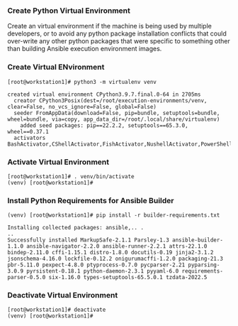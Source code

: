 
### Create Python Virtual Environment
Create an virtual environment if the machine is being used by multiple developers, 
or to avoid any python package installation conflicts that could over-write any
other python packages that were specific to something other than building
Ansible execution environment images.

### Create Virtual ENvironment

```console
[root@workstation1]# python3 -m virtualenv venv

created virtual environment CPython3.9.7.final.0-64 in 2705ms
  creator CPython3Posix(dest=/root/execution-environments/venv, clear=False, no_vcs_ignore=False, global=False)
  seeder FromAppData(download=False, pip=bundle, setuptools=bundle, wheel=bundle, via=copy, app_data_dir=/root/.local/share/virtualenv)
    added seed packages: pip==22.2.2, setuptools==65.3.0, wheel==0.37.1
  activators BashActivator,CShellActivator,FishActivator,NushellActivator,PowerShellActivator,PythonActivator
```

### Activate Virtual Environment

```console
[root@workstation1]# . venv/bin/activate
(venv) [root@workstation1]#

```

### Install Python Requirements for Ansible Builder

```console
(venv) [root@workstation1]# pip install -r builder-requirements.txt

Installing collected packages: ansible,.. .
..
Successfully installed MarkupSafe-2.1.1 Parsley-1.3 ansible-builder-1.1.0 ansible-navigator-2.2.0 ansible-runner-2.2.1 attrs-22.1.0 bindep-2.11.0 cffi-1.15.1 distro-1.8.0 docutils-0.19 jinja2-3.1.2 jsonschema-4.16.0 lockfile-0.12.2 onigurumacffi-1.2.0 packaging-21.3 pbr-5.11.0 pexpect-4.8.0 ptyprocess-0.7.0 pycparser-2.21 pyparsing-3.0.9 pyrsistent-0.18.1 python-daemon-2.3.1 pyyaml-6.0 requirements-parser-0.5.0 six-1.16.0 types-setuptools-65.5.0.1 tzdata-2022.5
```


### Deactivate Virtual Environment

```console
[root@workstation1]# deactivate
(venv) [root@workstation1]#

```
